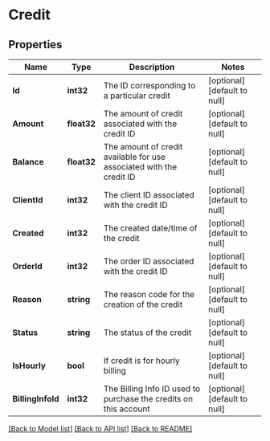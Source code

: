 # Credit

## Properties
Name | Type | Description | Notes
------------ | ------------- | ------------- | -------------
**Id** | **int32** | The ID corresponding to a particular credit | [optional] [default to null]
**Amount** | **float32** | The amount of credit associated with the credit ID | [optional] [default to null]
**Balance** | **float32** | The amount of credit available for use associated with the credit ID | [optional] [default to null]
**ClientId** | **int32** | The client ID associated with the credit ID | [optional] [default to null]
**Created** | **int32** | The created date/time of the credit | [optional] [default to null]
**OrderId** | **int32** | The order ID associated with the credit ID | [optional] [default to null]
**Reason** | **string** | The reason code for the creation of the credit | [optional] [default to null]
**Status** | **string** | The status of the credit | [optional] [default to null]
**IsHourly** | **bool** | If credit is for hourly billing | [optional] [default to null]
**BillingInfoId** | **int32** | The Billing Info ID used to purchase the credits on this account | [optional] [default to null]

[[Back to Model list]](../README.md#documentation-for-models) [[Back to API list]](../README.md#documentation-for-api-endpoints) [[Back to README]](../README.md)


